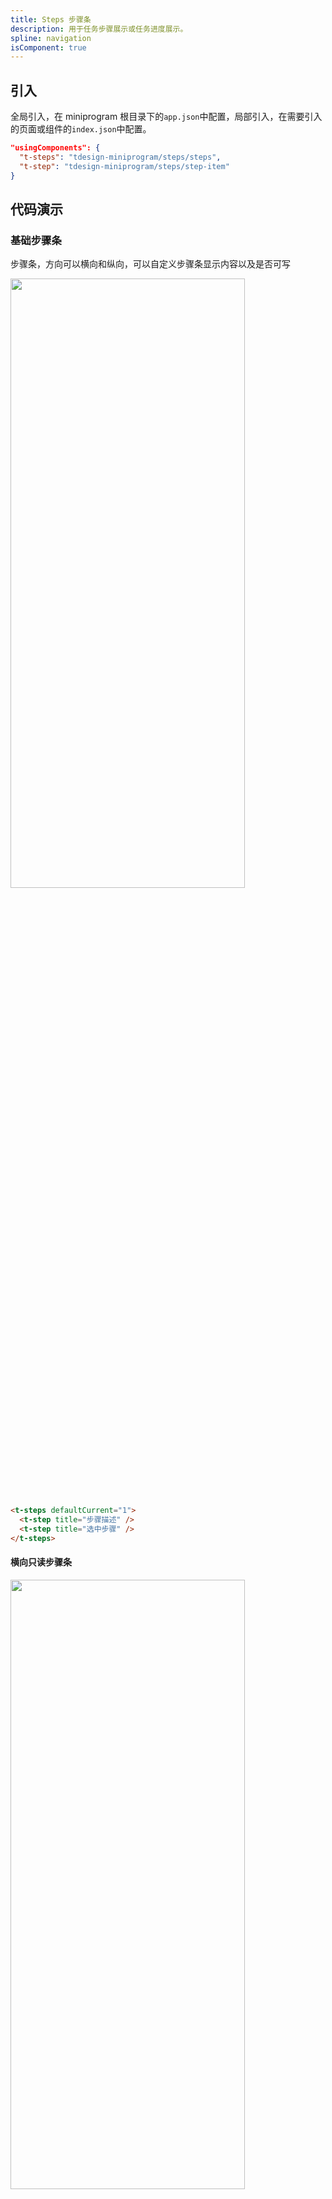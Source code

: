 ```yaml
---
title: Steps 步骤条
description: 用于任务步骤展示或任务进度展示。
spline: navigation
isComponent: true
---
```


## 引入

全局引入，在 miniprogram 根目录下的`app.json`中配置，局部引入，在需要引入的页面或组件的`index.json`中配置。

```json
"usingComponents": {
  "t-steps": "tdesign-miniprogram/steps/steps",
  "t-step": "tdesign-miniprogram/steps/step-item"
}
```

## 代码演示

### 基础步骤条

步骤条，方向可以横向和纵向，可以自定义步骤条显示内容以及是否可写

<img src="https://tdesign.gtimg.com/miniprogram/readme/steps-4.png" width="375px" height="50%">

```html
<t-steps defaultCurrent="1">
  <t-step title="步骤描述" />
  <t-step title="选中步骤" />
</t-steps>
```

#### 横向只读步骤条

<img src="https://tdesign.gtimg.com/miniprogram/readme/steps-3.png" width="375px" height="50%">

```html
<t-steps current="0" readonly="true">
  <t-step title="当前步骤" />
  <t-step title="未完成步骤" />
</t-steps>
```
#### 竖向只读步骤条

<img src="https://tdesign.gtimg.com/miniprogram/readme/steps-2.png" width="375px" height="50%">

```html
<t-steps current="1" readonly="true" layout="vertical">
  <t-step title="已完成步骤" />
  <t-step title="当前步骤" />
  <t-step title="未完成步骤" />
</t-steps>
```

#### 竖向双层级只读步骤条
```html
<t-steps class="demo-steps vertical" current="1-0" readonly="true" layout="vertical">
  <t-step title="已完成步骤" />
  <t-step title="当前步骤" subStepItems="{{subStepItems}}" />
  <t-step title="未完成步骤" />
</t-steps>

```
#### 自定义内容步骤条

<img src="https://tdesign.gtimg.com/miniprogram/readme/steps-1.png" width="375px" height="50%">

```html
<t-steps current="1" readonly="true" layout="vertical">
  <t-step title="已完成步骤">
    <view slot="content">可自定义此处内容</view>
    <view class="extra-img" slot="extra">
      <image src="" alt="image" style="width: 100%" mode="widthFix" />
    </view>
  </t-step>
  <t-step title="当前步骤">
    <view slot="content">可自定义此处内容</view>
  </t-step>
  <t-step title="未完成步骤">
    <view slot="content">可自定义此处内容</view>
  </t-step>
</t-steps>

<!-- 自定义step节点样式 -->
<t-steps class="demo-steps vertical" current="{{customStepCurrent}}" readonly="true" layout="vertical">
  <t-step-item
    wx:for="{{customStepItems}}"
    wx:key="key"
    wx:item="item"
    icon="slot"
    title="{{item.title}}"
    content="{{item.content}}"
    t-class-inner="t-class-inner t-class-inner--{{item.status}}"
    t-class-title="t-class-title {{item.title? '' : 't-class-title--no'}}"
    t-class-description="t-class-description"
    t-class-extra="t-class-extra"
  >
    <view
      slot="icon"
      class="t-icon-slot t-icon-slot--{{item.status}} {{item.title? '' : 't-icon-slot--child'}}"
    ></view>
    <view slot="extra">{{item.extra}}</view>
  </t-step-item>
</t-steps>
```

### 受控用法

```html
<t-steps current="{{current}}" bind:change="onChange">
  <t-step title="步骤描述" />
  <t-step title="选中步骤" />
</t-steps>
```

```js
Page({
  data: {
    current: 0
  },
  onChange(e) {
    const { current } = e.detail;
    this.setData({ current });
  },
})
```

## API
### Steps Props

名称 | 类型 | 默认值 | 说明 | 必传
-- | -- | -- | -- | --
current | String / Number | 0 | 当前步骤，即整个步骤条进度，格式为`1`、`1-0`或`1-1`。默认根据步骤下标判断步骤的完成状态，当前步骤为进行中，当前步骤之前的步骤为已完成，当前步骤之后的步骤为未开始。若当前步骤条存在子步骤条，则会根据子步骤条重新判断当前步骤状态（子步骤条中存在error，则当前步骤error，子步骤条中存在process，当前步骤process，若最后一个子步骤条finish，当前步骤finish，优先级为`finish>error>process`）。注意：如果每个步骤条单独设置了status，则步骤条为设定的status，若传入`status:''`,将默认为未开始状态,传入的status优先级最高。 | N
default-current | String / Number | undefined | 当前步骤，即整个步骤条进度。默认根据步骤下标判断步骤的完成状态，当前步骤为进行中，当前步骤之前的步骤为已完成，当前步骤之后的步骤为未开始。如果每个步骤没有设置 value，current 值为步骤长度则表示所有步骤已完成。如果每个步骤设置了自定义 value，则 current = 'FINISH' 表示所有状态完成。非受控属性 | N
current-status | String | process | 用于控制 current 指向的步骤条的状态。可选项：default/process/finish/error | N
external-classes | Array | - | 组件类名，用于设置组件外层元素元素类名。`['t-class']` | N
layout | String | horizontal | 步骤条方向，有两种：横向和纵向。可选项：horizontal/vertical | N
readonly | Boolean | false | 只读状态 | N
theme | String | default | 步骤条风格。可选项：default/dot | N

### Steps Events

名称 | 参数 | 描述
-- | -- | --
change | `({current: string | number, previous: string | number})` | 当前步骤发生变化时触发

### StepItem Props

名称 | 类型 | 默认值 | 说明 | 必传
-- | -- | -- | -- | --
content | String / Slot | '' | 步骤描述 | N
external-classes | Array | - | 组件类名，用于设置组件外层元素元素类名。`['t-class', 't-class-inner', 't-class-content', 't-class-title', 't-class-description', 't-class-extra', 't-class-sub', 't-class-sub-dot', 't-class-sub-content']` | N
icon | String / Slot | - | 图标。传入 slot 代表使用插槽，其他字符串代表使用内置图标 | N
status | String | default | 当前步骤的状态。可选项：default/process/finish/error。TS 类型：`StepStatus` `type StepStatus = 'default' | 'process' | 'finish' | 'error'`。[详细类型定义](https://github.com/Tencent/tdesign-miniprogram/tree/develop/src/steps/type.ts) | N
sub-step-items | Array | [] | 子步骤条，仅支持 layout  = 'vertical' 时。TS 类型：`SubStepItem[]` `interface SubStepItem { status: StepStatus, title: string }`。[详细类型定义](https://github.com/Tencent/tdesign-miniprogram/tree/develop/src/steps/type.ts) | N
title | String / Slot | '' | 标题 | N
